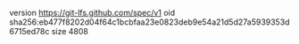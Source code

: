 version https://git-lfs.github.com/spec/v1
oid sha256:eb477f8202d04f64c1bcbfaa23e0823deb9e54a21d5d27a5939353d6715ed78c
size 4808
